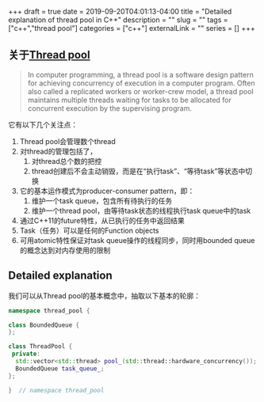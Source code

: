 +++ 
draft = true
date = 2019-09-20T04:01:13-04:00
title = "Detailed explanation of thread pool in C++"
description = ""
slug = "" 
tags = ["c++","thread pool"]
categories = ["c++"]
externalLink = ""
series = []
+++

## 关于[Thread pool][Thread pool wiki]

> In computer programming, a thread pool is a software design pattern for achieving concurrency of execution in a computer program. Often also called a replicated workers or worker-crew model, a thread pool maintains multiple threads waiting for tasks to be allocated for concurrent execution by the supervising program.

它有以下几个关注点：

1. Thread pool会管理数个thread
1. 对thread的管理包括了，
    1. 对thread总个数的把控
    1. thread创建后不会主动销毁，而是在“执行task”、“等待task”等状态中切换
1. 它的基本运作模式为producer-consumer pattern，即：
    1. 维护一个task queue，包含所有待执行的任务
    1. 维护一个thread pool，由等待task状态的线程执行task queue中的task
1. 通过C++11的future特性，从已执行的任务中返回结果
1. Task（任务）可以是任何的Function objects
1. 可用atomic特性保证对task queue操作的线程同步，同时用bounded queue的概念达到对内存使用的限制

## Detailed explanation
我们可以从Thread pool的基本概念中，抽取以下基本的轮廓：

```cpp
namespace thread_pool {

class BoundedQueue {
};

class ThreadPool {
 private:
  std::vector<std::thread> pool_(std::thread::hardware_concurrency());
  BoundedQueue task_queue_;
};

}  // namespace thread_pool
```

[Thread pool wiki]: https://en.wikipedia.org/wiki/Thread_pool